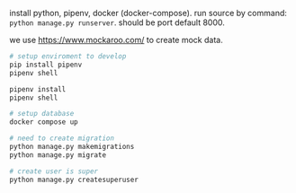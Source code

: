install python, pipenv, docker (docker-compose).
run source by command: ```python manage.py runserver```. should be port default 8000.

we use https://www.mockaroo.com/ to create mock data.


```bash
# setup enviroment to develop
pip install pipenv
pipenv shell

pipenv install
pipenv shell

# setup database
docker compose up

# need to create migration
python manage.py makemigrations
python manage.py migrate

# create user is super
python manage.py createsuperuser
```
